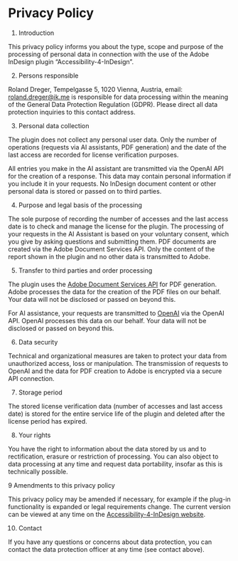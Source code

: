 # Privacy Policy

1. Introduction

This privacy policy informs you about the type, scope and purpose of the processing of personal data in connection with the use of the Adobe InDesign plugin “Accessibility-4-InDesign”.

2. Persons responsible

Roland Dreger, Tempelgasse 5, 1020 Vienna, Austria, email: roland.dreger@ik.me is responsible for data processing within the meaning of the General Data Protection Regulation (GDPR). Please direct all data protection inquiries to this contact address.

3. Personal data collection

The plugin does not collect any personal user data. Only the number of operations (requests via AI assistants, PDF generation) and the date of the last access are recorded for license verification purposes.

All entries you make in the AI assistant are transmitted via the OpenAI API for the creation of a response. This data may contain personal information if you include it in your requests. No InDesign document content or other personal data is stored or passed on to third parties.

4. Purpose and legal basis of the processing
 
The sole purpose of recording the number of accesses and the last access date is to check and manage the license for the plugin. The processing of your requests in the AI Assistant is based on your voluntary consent, which you give by asking questions and submitting them. PDF documents are created via the Adobe Document Services API. Only the content of the report shown in the plugin and no other data is transmitted to Adobe.

5. Transfer to third parties and order processing

The plugin uses the [Adobe Document Services API](https://developer.adobe.com/document-services/) for PDF generation. Adobe processes the data for the creation of the PDF files on our behalf. Your data will not be disclosed or passed on beyond this.

For AI assistance, your requests are transmitted to [OpenAI](https://openai.com/) via the OpenAI API. OpenAI processes this data on our behalf. Your data will not be disclosed or passed on beyond this.

6. Data security

Technical and organizational measures are taken to protect your data from unauthorized access, loss or manipulation. The transmission of requests to OpenAI and the data for PDF creation to Adobe is encrypted via a secure API connection.

7. Storage period

The stored license verification data (number of accesses and last access date) is stored for the entire service life of the plugin and deleted after the license period has expired.

8. Your rights

You have the right to information about the data stored by us and to rectification, erasure or restriction of processing. You can also object to data processing at any time and request data portability, insofar as this is technically possible.

9 Amendments to this privacy policy

This privacy policy may be amended if necessary, for example if the plug-in functionality is expanded or legal requirements change. The current version can be viewed at any time on the [Accessibility-4-InDesign website](https://github.com/RolandDreger/accessibility-4-indesign).

10. Contact

If you have any questions or concerns about data protection, you can contact the data protection officer at any time (see contact above).